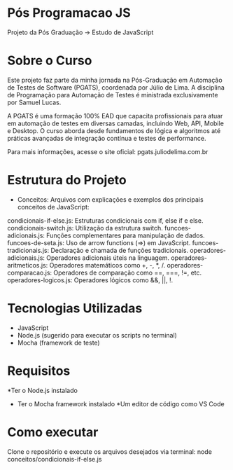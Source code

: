 # Pós Programacao JS

Projeto da Pós Graduação -> Estudo de JavaScript

# Sobre o Curso
Este projeto faz parte da minha jornada na Pós-Graduação em Automação de Testes de Software (PGATS), coordenada por Júlio de Lima. A disciplina de Programação para Automação de Testes é ministrada exclusivamente por Samuel Lucas.

A PGATS é uma formação 100% EAD que capacita profissionais para atuar em automação de testes em diversas camadas, incluindo Web, API, Mobile e Desktop. O curso aborda desde fundamentos de lógica e algoritmos até práticas avançadas de integração contínua e testes de performance.

Para mais informações, acesse o site oficial: pgats.juliodelima.com.br

# Estrutura do Projeto
* Conceitos: 
Arquivos com explicações e exemplos dos principais conceitos de JavaScript:

condicionais-if-else.js: Estruturas condicionais com if, else if e else.
condicionais-switch.js: Utilização da estrutura switch.
funcoes-adicionais.js: Funções complementares para manipulação de dados.
funcoes-de-seta.js: Uso de arrow functions (=>) em JavaScript.
funcoes-tradicionais.js: Declaração e chamada de funções tradicionais.
operadores-adicionais.js: Operadores adicionais úteis na linguagem.
operadores-aritmeticos.js: Operadores matemáticos como +, -, *, /.
operadores-comparacao.js: Operadores de comparação como ==, ===, !=, etc.
operadores-logicos.js: Operadores lógicos como &&, ||, !.

# Tecnologias Utilizadas
* JavaScript
* Node.js (sugerido para executar os scripts no terminal)
* Mocha (framework de teste)

# Requisitos
*Ter o Node.js instalado
* Ter o Mocha framework instalado
*Um editor de código como VS Code

# Como executar
Clone o repositório e execute os arquivos desejados via terminal:
node conceitos/condicionais-if-else.js